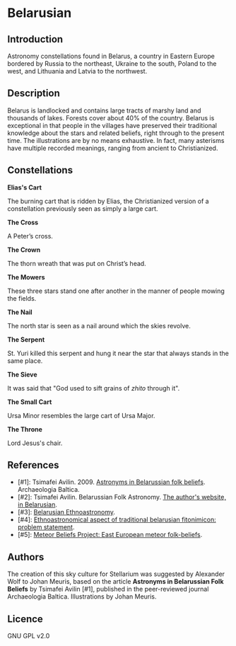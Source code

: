 # Belarusian

## Introduction

Astronomy constellations found in Belarus, a country in Eastern Europe bordered by Russia to the northeast, Ukraine to the south, Poland to the west, and Lithuania and Latvia to the northwest.

## Description

Belarus is landlocked and contains large tracts of marshy land and thousands of lakes. Forests cover about 40% of the country. Belarus is exceptional in that people in the villages have preserved their traditional knowledge about the stars and related beliefs, right through to the present time. The illustrations are by no means exhaustive. In fact, many asterisms have multiple recorded meanings, ranging from ancient to Christianized.

## Constellations

**Elias's Cart**

The burning cart that is ridden by Elias, the Christianized version of a constellation previously seen as simply a large cart.

**The Cross**

A Peter’s cross.

**The Crown**

The thorn wreath that was put on Christ’s head.

**The Mowers**

These three stars stand one after another in the manner of people mowing the fields.

**The Nail**

The north star is seen as a nail around which the skies revolve.

**The Serpent**

St. Yuri killed this serpent and hung it near the star that always stands in the same place.

**The Sieve**

It was said that "God used to sift grains of _zhito_ through it".

**The Small Cart**

Ursa Minor resembles the large cart of Ursa Major.

**The Throne**

Lord Jesus's chair.

## References

 - [#1]: Tsimafei Avilin. 2009. [Astronyms in Belarussian folk beliefs](https://www.academia.edu/1586571/Astronyms_in_Belarussian_folk_beliefs). Archaeologia Baltica.
 - [#2]: Tsimafei Avilin. Belarussian Folk Astronomy. [The author's website, in Belarusian](http://aviti.livejournal.com).
 - [#3]: [Belarusian Ethnoastronomy](https://www.academia.edu/6901765/Belarusian_Ethnoastronomy).
 - [#4]: [Ethnoastronomical aspect of traditional belarusian fitonimicon: problem statement](https://www.academia.edu/8787640/Ethnoastronomical_aspect_of_traditional_belarusian_fitonimicon_problem_statement).
 - [#5]: [Meteor Beliefs Project: East European meteor folk-beliefs](https://www.academia.edu/1586711/Meteor_Beliefs_Project_East_European_meteor_folk-beliefs).

## Authors

The creation of this sky culture for Stellarium was suggested by Alexander Wolf to Johan Meuris, based on the article __Astronyms in Belarussian Folk Beliefs__ by Tsimafei Avilin [#1], published in the peer-reviewed journal Archaeologia Baltica.
Illustrations by Johan Meuris.

## Licence

GNU GPL v2.0
